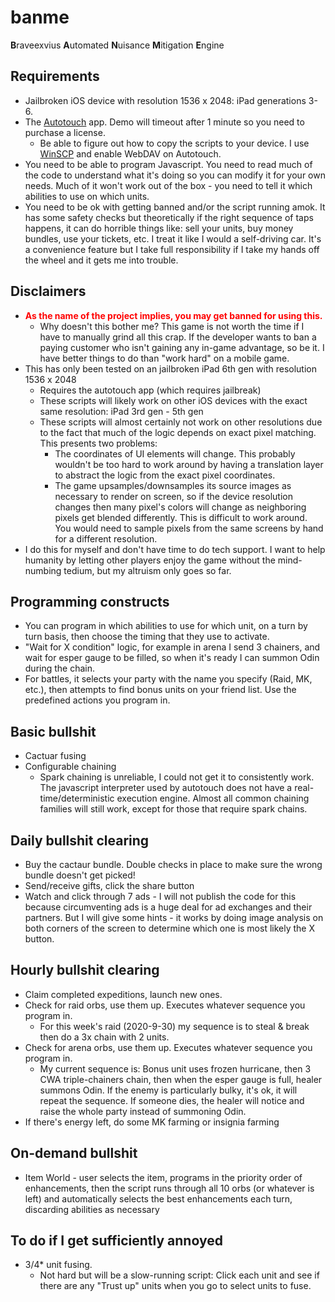 # banme
**B**raveexvius **A**utomated **N**uisance **M**itigation **E**ngine

## Requirements
* Jailbroken iOS device with resolution 1536 x 2048: iPad generations 3-6.
* The [Autotouch](https://docs.autotouch.net/) app. Demo will timeout after 1 minute so you need to purchase a license.
    * Be able to figure out how to copy the scripts to your device. I use [WinSCP](https://winscp.net/eng/index.php) and enable WebDAV on Autotouch.
* You need to be able to program Javascript. You need to read much of the code to understand what it's doing so you can modify it for your own needs. Much of it won't work out of the box - you need to tell it which abilities to use on which units.
* You need to be ok with getting banned and/or the script running amok. It has some safety checks but theoretically if the right sequence of taps happens, it can do horrible things like: sell your units, buy money bundles, use your tickets, etc. I treat it like I would a self-driving car. It's a convenience feature but I take full responsibility if I take my hands off the wheel and it gets me into trouble.

## Disclaimers
* <span style="color:red">**As the name of the project implies, you may get banned for using this.**</span>
    * Why doesn't this bother me? This game is not worth the time if I have to manually grind all this crap. If the developer wants to ban a paying customer who isn't gaining any in-game advantage, so be it. I have better things to do than "work hard" on a mobile game.
* This has only been tested on an jailbroken iPad 6th gen with resolution 1536 x 2048
    * Requires the autotouch app (which requires jailbreak)
    * These scripts will likely work on other iOS devices with the exact same resolution: iPad 3rd gen - 5th gen
    * These scripts will almost certainly not work on other resolutions due to the fact that much of the logic depends on exact pixel matching. This presents two problems:
        * The coordinates of UI elements will change. This probably wouldn't be too hard to work around by having a translation layer to abstract the logic from the exact pixel coordinates.
        * The game upsamples/downsamples its source images as necessary to render on screen, so if the device resolution changes then many pixel's colors will change as neighboring pixels get blended differently. This is difficult to work around. You would need to sample pixels from the same screens by hand for a different resolution.
* I do this for myself and don't have time to do tech support. I want to help humanity by letting other players enjoy the game without the mind-numbing tedium, but my altruism only goes so far.

## Programming constructs
* You can program in which abilities to use for which unit, on a turn by turn basis, then choose the timing that they use to activate.
* "Wait for X condition" logic, for example in arena I send 3 chainers, and wait for esper gauge to be filled, so when it's ready I can summon Odin during the chain.
* For battles, it selects your party with the name you specify (Raid, MK, etc.), then attempts to find bonus units on your friend list. Use the predefined actions you program in.

## Basic bullshit
* Cactuar fusing
* Configurable chaining
    * Spark chaining is unreliable, I could not get it to consistently work. The javascript interpreter used by autotouch does not have a real-time/deterministic execution engine. Almost all common chaining families will still work, except for those that require spark chains.

## Daily bullshit clearing
* Buy the cactaur bundle. Double checks in place to make sure the wrong bundle doesn't get picked!
* Send/receive gifts, click the share button
* Watch and click through 7 ads - I will not publish the code for this because circumventing ads is a huge deal for ad exchanges and their partners. But I will give some hints - it works by doing image analysis on both corners of the screen to determine which one is most likely the X button. 

## Hourly bullshit clearing
* Claim completed expeditions, launch new ones.
* Check for raid orbs, use them up. Executes whatever sequence you program in. 
    * For this week's raid (2020-9-30) my sequence is to steal & break then do a 3x chain with 2 units.
* Check for arena orbs, use them up. Executes whatever sequence you program in. 
    * My current sequence is: Bonus unit uses frozen hurricane, then 3 CWA triple-chainers chain, then when the esper gauge is full, healer summons Odin. If the enemy is particularly bulky, it's ok, it will repeat the sequence. If someone dies, the healer will notice and raise the whole party instead of summoning Odin.
* If there's energy left, do some MK farming or insignia farming

## On-demand bullshit 
* Item World - user selects the item, programs in the priority order of enhancements, then the script runs through all 10 orbs (or whatever is left) and automatically selects the best enhancements each turn, discarding abilities as necessary
	
## To do if I get sufficiently annoyed
* 3/4\* unit fusing. 
    * Not hard but will be a slow-running script: Click each unit and see if there are any "Trust up" units when you go to select units to fuse.